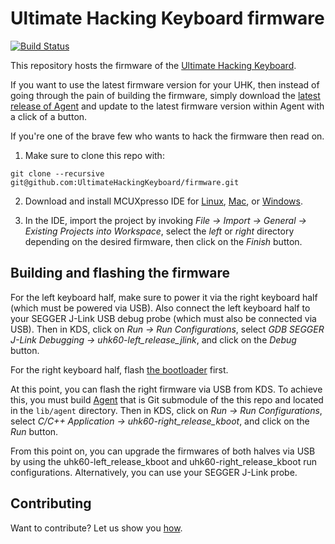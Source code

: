 # Ultimate Hacking Keyboard firmware

[![Build Status](https://travis-ci.org/UltimateHackingKeyboard/firmware.svg?branch=master)](https://travis-ci.org/UltimateHackingKeyboard/firmware)

This repository hosts the firmware of the [Ultimate Hacking Keyboard](https://ultimatehackingkeyboard.com/).

If you want to use the latest firmware version for your UHK, then instead of going through the pain of building the firmware, simply download the [latest release of Agent](https://github.com/UltimateHackingKeyboard/agent/releases/latest) and update to the latest firmware version within Agent with a click of a button.

If you're one of the brave few who wants to hack the firmware then read on.

1. Make sure to clone this repo with:

`git clone --recursive git@github.com:UltimateHackingKeyboard/firmware.git`

2. Download and install MCUXpresso IDE for [Linux](https://storage.googleapis.com/ugl-static/mcuxpresso-ide/mcuxpressoide-10.2.1_795.x86_64.deb.bin), [Mac](https://storage.googleapis.com/ugl-static/mcuxpresso-ide/MCUXpressoIDE_10.2.1_795.pkg), or [Windows](https://storage.googleapis.com/ugl-static/mcuxpresso-ide/MCUXpressoIDE_10.2.1_795.exe).

3. In the IDE, import the project by invoking *File -> Import -> General -> Existing Projects into Workspace*, select the *left* or *right* directory depending on the desired firmware, then click on the *Finish* button.

## Building and flashing the firmware

For the left keyboard half, make sure to power it via the right keyboard half (which must be powered via USB). Also connect the left keyboard half to your SEGGER J-Link USB debug probe (which must also be connected via USB). Then in KDS, click on *Run -> Run Configurations*, select *GDB SEGGER J-Link Debugging -> uhk60-left_release_jlink*, and click on the *Debug* button.

For the right keyboard half, flash [the bootloader](https://github.com/UltimateHackingKeyboard/bootloader) first.

At this point, you can flash the right firmware via USB from KDS. To achieve this, you must build [Agent](https://github.com/UltimateHackingKeyboard/agent) that is Git submodule of the this repo and located in the `lib/agent` directory.  Then in KDS, click on *Run -> Run Configurations*, select *C/C++ Application -> uhk60-right_release_kboot*, and click on the *Run* button.

From this point on, you can upgrade the firmwares of both halves via USB by using the uhk60-left_release_kboot and uhk60-right_release_kboot run configurations. Alternatively, you can use your SEGGER J-Link probe.

## Contributing

Want to contribute? Let us show you [how](/CONTRIBUTING.md).
